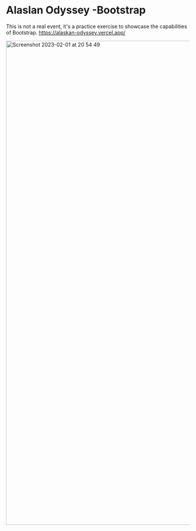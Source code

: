 # Alaslan Odyssey -Bootstrap
This is not a real event, it's a practice exercise to showcase the capabilities of Bootstrap.
https://alaskan-odyssey.vercel.app/

              

              
<img width="1326" alt="Screenshot 2023-02-01 at 20 54 49" src="https://user-images.githubusercontent.com/100241036/216195402-5a5292b6-4991-40e7-a594-b992b061f462.png">
